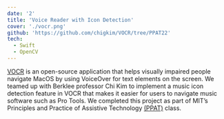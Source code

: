 ```yaml
---
date: '2'
title: 'Voice Reader with Icon Detection'
cover: './vocr.png'
github: 'https://github.com/chigkim/VOCR/tree/PPAT22'
tech:
  - Swift
  - OpenCV
---
```


[VOCR](https://github.com/chigkim/VOCR/tree/main) is an open-source application that helps visually impaired people navigate MacOS by using VoiceOver for text elements on the screen. We teamed up with Berklee professor Chi Kim to implement a music icon detection feature in VOCR that makes it easier for users to navigate music software such as Pro Tools. We completed this project as part of MIT’s Principles and Practice of Assistive Technology [(PPAT)](http://ppat.mit.edu/fall2019/index.html) class.
